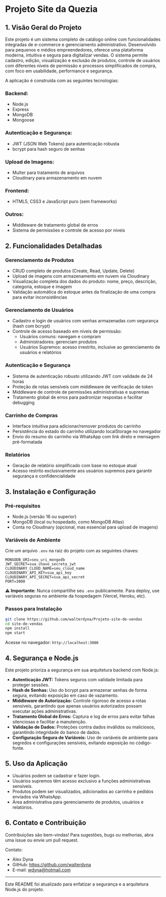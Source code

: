 # Projeto Site da Quezia

## 1. Visão Geral do Projeto
Este projeto é um sistema completo de catálogo online com funcionalidades integradas de e-commerce e gerenciamento administrativo. Desenvolvido para pequenos e médios empreendedores, oferece uma plataforma moderna, intuitiva e segura para digitalizar vendas. O sistema permite cadastro, edição, visualização e exclusão de produtos, controle de usuários com diferentes níveis de permissão e processos simplificados de compra, com foco em usabilidade, performance e segurança.

A aplicação é construída com as seguintes tecnologias:

### Backend:
- Node.js
- Express
- MongoDB
- Mongoose

### Autenticação e Segurança:
- JWT (JSON Web Tokens) para autenticação robusta
- bcrypt para hash seguro de senhas

### Upload de Imagens:
- Multer para tratamento de arquivos
- Cloudinary para armazenamento em nuvem

### Frontend:
- HTML5, CSS3 e JavaScript puro (sem frameworks)

### Outros:
- Middleware de tratamento global de erros
- Sistema de permissões e controle de acesso por níveis

## 2. Funcionalidades Detalhadas

### Gerenciamento de Produtos
- CRUD completo de produtos (Create, Read, Update, Delete)
- Upload de imagens com armazenamento em nuvem via Cloudinary
- Visualização completa dos dados do produto: nome, preço, descrição, categoria, estoque e imagem
- Validação automática do estoque antes da finalização de uma compra para evitar inconsistências

### Gerenciamento de Usuários
- Cadastro e login de usuários com senhas armazenadas com segurança (hash com bcrypt)
- Controle de acesso baseado em níveis de permissão:
  - Usuários comuns: navegam e compram
  - Administradores: gerenciam produtos
  - Usuários Supremos: acesso irrestrito, inclusive ao gerenciamento de usuários e relatórios

### Autenticação e Segurança
- Sistema de autenticação robusto utilizando JWT com validade de 24 horas
- Proteção de rotas sensíveis com middleware de verificação de token
- Middleware de controle de permissões administrativas e supremas
- Tratamento global de erros para padronizar respostas e facilitar debugging

### Carrinho de Compras
- Interface intuitiva para adicionar/remover produtos do carrinho
- Persistência do estado do carrinho utilizando localStorage no navegador
- Envio do resumo do carrinho via WhatsApp com link direto e mensagem pré-formatada

### Relatórios
- Geração de relatório simplificado com base no estoque atual
- Acesso restrito exclusivamente aos usuários supremos para garantir segurança e confidencialidade

## 3. Instalação e Configuração

### Pré-requisitos
- Node.js (versão 16 ou superior)
- MongoDB (local ou hospedado, como MongoDB Atlas)
- Conta no Cloudinary (opcional, mas essencial para upload de imagens)

### Variáveis de Ambiente
Crie um arquivo `.env` na raiz do projeto com as seguintes chaves:
```
MONGODB_URI=seu_uri_mongodb
JWT_SECRET=sua_chave_secreta_jwt
CLOUDINARY_CLOUD_NAME=seu_cloud_name
CLOUDINARY_API_KEY=sua_api_key
CLOUDINARY_API_SECRET=sua_api_secret
PORT=3000
```
⚠️ **Importante:** Nunca compartilhe seu `.env` publicamente. Para deploy, use variáveis seguras no ambiente da hospedagem (Vercel, Heroku, etc).

### Passos para Instalação
```bash
git clone https://github.com/walterdyna/Projeto-site-de-vendas
cd site-de-vendas
npm install
npm start
```
Acesse no navegador: `http://localhost:3000`

## 4. Segurança e Node.js

Este projeto prioriza a segurança em sua arquitetura backend com Node.js:

- **Autenticação JWT:** Tokens seguros com validade limitada para proteger sessões.
- **Hash de Senhas:** Uso do bcrypt para armazenar senhas de forma segura, evitando exposição em caso de vazamento.
- **Middleware de Autorização:** Controle rigoroso de acesso a rotas sensíveis, garantindo que apenas usuários autorizados possam executar ações administrativas.
- **Tratamento Global de Erros:** Captura e log de erros para evitar falhas silenciosas e facilitar a manutenção.
- **Validação de Dados:** Proteções contra dados inválidos ou maliciosos, garantindo integridade do banco de dados.
- **Configuração Segura de Variáveis:** Uso de variáveis de ambiente para segredos e configurações sensíveis, evitando exposição no código-fonte.

## 5. Uso da Aplicação

- Usuários podem se cadastrar e fazer login.
- Usuários supremos têm acesso exclusivo a funções administrativas sensíveis.
- Produtos podem ser visualizados, adicionados ao carrinho e pedidos enviados via WhatsApp.
- Área administrativa para gerenciamento de produtos, usuários e relatórios.

## 6. Contato e Contribuição

Contribuições são bem-vindas! Para sugestões, bugs ou melhorias, abra uma issue ou envie um pull request.

Contato:
- Alex Dyna
- GitHub: https://github.com/walterdyna
- E-mail: wdyna@hotmail.com

---
Este README foi atualizado para enfatizar a segurança e a arquitetura Node.js do projeto.
